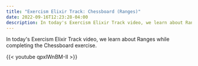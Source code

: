 ```yaml
---
title: "Exercism Elixir Track: Chessboard (Ranges)"
date: 2022-09-16T12:23:28-04:00
description: In today's Exercism Elixir Track video, we learn about Ranges while completing the Chessboard exercise.
---
```


In today's Exercism Elixir Track video, we learn about Ranges while completing the Chessboard exercise.

{{< youtube qpxlWnBM-II >}}
